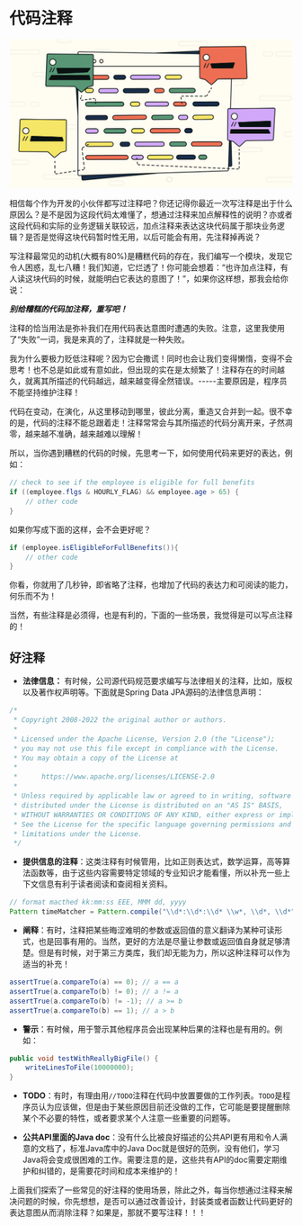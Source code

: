 # 代码注释

![code-comment](../../images/code-comment.png)

相信每个作为开发的小伙伴都写过注释吧？你还记得你最近一次写注释是出于什么原因么？是不是因为这段代码太难懂了，想通过注释来加点解释性的说明？亦或者这段代码和实际的业务逻辑关联较远，加点注释来表达这块代码属于那块业务逻辑？是否是觉得这块代码暂时性无用，以后可能会有用，先注释掉再说？

写注释最常见的动机(大概有80%)是糟糕代码的存在，我们编写一个模块，发现它令人困惑，乱七八糟！我们知道，它烂透了！你可能会想着：“也许加点注释，有人读这块代码的时候，就能明白它表达的意图了！”，如果你这样想，那我会给你说：

***别给糟糕的代码加注释，重写吧！***

注释的恰当用法是弥补我们在用代码表达意图时遭遇的失败。注意，这里我使用了“失败”一词，我是来真的了，注释就是一种失败。

我为什么要极力贬低注释呢？因为它会撒谎！同时也会让我们变得懒惰，变得不会思考！也不总是如此或有意如此，但出现的实在是太频繁了！注释存在的时间越久，就离其所描述的代码越远，越来越变得全然错误。-----主要原因是，程序员不能坚持维护注释！

代码在变动，在演化，从这里移动到哪里，彼此分离，重造又合并到一起。很不幸的是，代码的注释不能总跟着走！注释常常会与其所描述的代码分离开来，孑然凋零，越来越不准确，越来越难以理解！

所以，当你遇到糟糕的代码的时候，先思考一下，如何使用代码来更好的表达，例如：
```java
// check to see if the employee is eligible for full benefits
if ((employee.flgs & HOURLY_FLAG) && employee.age > 65) {
    // other code 
}
```
如果你写成下面的这样，会不会更好呢？
```java
if (employee.isEligibleForFullBenefits()){
    // other code
}
```
你看，你就用了几秒钟，即省略了注释，也增加了代码的表达力和可阅读的能力，何乐而不为！

当然，有些注释是必须得，也是有利的，下面的一些场景，我觉得是可以写点注释的！
## 好注释
* **法律信息：** 有时候，公司源代码规范要求编写与法律相关的注释，比如，版权以及著作权声明等。下面就是Spring  Data JPA源码的法律信息声明：
```java
/*
 * Copyright 2008-2022 the original author or authors.
 *
 * Licensed under the Apache License, Version 2.0 (the "License");
 * you may not use this file except in compliance with the License.
 * You may obtain a copy of the License at
 *
 *      https://www.apache.org/licenses/LICENSE-2.0
 *
 * Unless required by applicable law or agreed to in writing, software
 * distributed under the License is distributed on an "AS IS" BASIS,
 * WITHOUT WARRANTIES OR CONDITIONS OF ANY KIND, either express or implied.
 * See the License for the specific language governing permissions and
 * limitations under the License.
 */
```

* **提供信息的注释**：这类注释有时候管用，比如正则表达式，数学运算，高等算法函数等，由于这些内容需要特定领域的专业知识才能看懂，所以补充一些上下文信息有利于读者阅读和查阅相关资料。
```java
// format macthed kk:mm:ss EEE, MMM dd, yyyy
Pattern timeMatcher = Pattern.compile("\\d*:\\d*:\\d* \\w*, \\d*, \\d*");
```

* **阐释**：有时，注释把某些晦涩难明的参数或返回值的意义翻译为某种可读形式，也是回事有用的。当然，更好的方法是尽量让参数或返回值自身就足够清楚。但是有时候，对于第三方类库，我们却无能为力，所以这种注释可以作为适当的补充！
```java
assertTrue(a.compareTo(a) == 0); // a == a
assertTrue(a.compareTo(b) != 0); // a != a
assertTrue(a.compareTo(b) != -1); // a >= b
assertTrue(a.compareTo(b) == 1); // a > b
```

* **警示**：有时候，用于警示其他程序员会出现某种后果的注释也是有用的。例如：
```java
public void testWithReallyBigFile() {
    writeLinesToFile(10000000);
}
```

* **TODO**：有时，有理由用`//TODO`注释在代码中放置要做的工作列表。`TODO`是程序员认为应该做，但是由于某些原因目前还没做的工作，它可能是要提醒删除某个不必要的特性，或者要求某个人注意一些重要的问题等。

* **公共API里面的Java doc**：没有什么比被良好描述的公共API更有用和令人满意的文档了，标准Java库中的Java Doc就是很好的范例，没有他们，学习Java将会变成很困难的工作。需要注意的是，这些共有API的doc需要定期维护和纠错的，是需要花时间和成本来维护的！


上面我们探索了一些常见的好注释的使用场景，除此之外，每当你想通过注释来解决问题的时候，你先想想，是否可以通过改善设计，封装类或者函数让代码更好的表达意图从而消除注释？如果是，那就不要写注释！！！